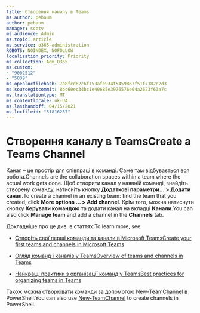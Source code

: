 ```yaml
---
title: Створення каналу в Teams
ms.author: pebaum
author: pebaum
manager: scotv
ms.audience: Admin
ms.topic: article
ms.service: o365-administration
ROBOTS: NOINDEX, NOFOLLOW
localization_priority: Priority
ms.collection: Adm_O365
ms.custom:
- "9002512"
- "5039"
ms.openlocfilehash: 7a8fcd62c6f153afe934f5459867f51f7182d2d3
ms.sourcegitcommit: 8bc60ec34bc1e40685e3976576e04a2623f63a7c
ms.translationtype: MT
ms.contentlocale: uk-UA
ms.lasthandoff: 04/15/2021
ms.locfileid: "51816257"
---
```

# <a name="create-a-teams-channel"></a><span data-ttu-id="b8cd6-102">Створення каналу в Teams</span><span class="sxs-lookup"><span data-stu-id="b8cd6-102">Create a Teams Channel</span></span>

<span data-ttu-id="b8cd6-103">Канал – це простір для співпраці в команді. Саме там відбувається вся робота.</span><span class="sxs-lookup"><span data-stu-id="b8cd6-103">Channels are the collaboration spaces within a team where the actual work gets done.</span></span> <span data-ttu-id="b8cd6-104">Щоб створити канал у наявній команді, знайдіть створену команду, натисніть кнопку **Додаткові параметри… > Додати канал**.</span><span class="sxs-lookup"><span data-stu-id="b8cd6-104">To create a channel in an existing team: find the team that you created, click **More options ... > Add channel**.</span></span> <span data-ttu-id="b8cd6-105">Крім того, можна натиснути кнопку **Керувати командою** та додати канал на вкладці **Канали**.</span><span class="sxs-lookup"><span data-stu-id="b8cd6-105">You can also click **Manage team** and add a channel in the **Channels** tab.</span></span>

<span data-ttu-id="b8cd6-106">Докладніше про це див. в статтях:</span><span class="sxs-lookup"><span data-stu-id="b8cd6-106">To learn more, see:</span></span>

- [<span data-ttu-id="b8cd6-107">Створіть свої перші команди та канали в Microsoft Teams</span><span class="sxs-lookup"><span data-stu-id="b8cd6-107">Create your first teams and channels in Microsoft Teams</span></span>](https://docs.microsoft.com/MicrosoftTeams/get-started-with-teams-create-your-first-teams-and-channels)

- [<span data-ttu-id="b8cd6-108">Огляд команд і каналів у Teams</span><span class="sxs-lookup"><span data-stu-id="b8cd6-108">Overview of teams and channels in Teams</span></span>](https://docs.microsoft.com/microsoftteams/teams-channels-overview)

- [<span data-ttu-id="b8cd6-109">Найкращі практики з організації команд у Teams</span><span class="sxs-lookup"><span data-stu-id="b8cd6-109">Best practices for organizing teams in Teams</span></span>](https://docs.microsoft.com/MicrosoftTeams/best-practices-organizing)

<span data-ttu-id="b8cd6-110">Також можна створювати команди за допомогою [New-TeamChannel](https://docs.microsoft.com/powershell/module/teams/new-teamchannel?view=teams-ps) в PowerShell.</span><span class="sxs-lookup"><span data-stu-id="b8cd6-110">You can also use [New-TeamChannel](https://docs.microsoft.com/powershell/module/teams/new-teamchannel?view=teams-ps) to create channels in PowerShell.</span></span> 
